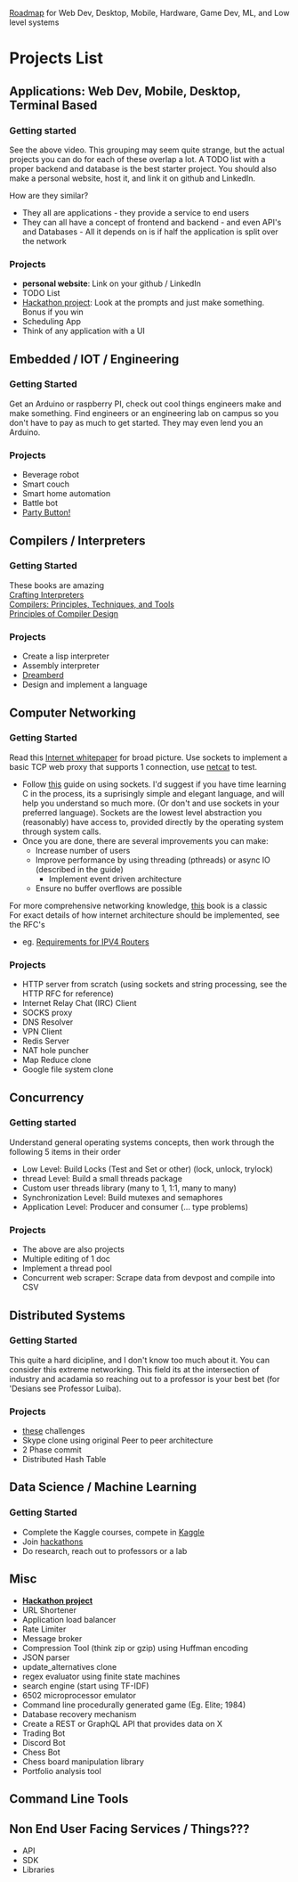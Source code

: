 [Roadmap](https://youtu.be/66tfvFeALBQ?si=l_BVcDWDUTRSM_u6) for Web Dev, Desktop, Mobile, Hardware, Game Dev, ML, and Low level systems

# Projects List

## Applications: Web Dev, Mobile, Desktop, Terminal Based 
### Getting started
See the above video. This grouping may seem quite strange, but the actual projects you can do for each of these overlap a lot. A TODO list with a proper backend and database is the best starter project. You should also make a personal website, host it, and link it on github and LinkedIn.  

How are they similar?
- They all are applications - they provide a service to end users
- They can all have a concept of frontend and backend - and even API's and Databases - All it depends on is if half the application is split over the network

### Projects
* __personal website__: Link on your github / LinkedIn
* TODO List
* [Hackathon project](https://mlh.io/seasons/2024/events): Look at the prompts and just make something. Bonus if you win
* Scheduling App
* Think of any application with a UI

## Embedded / IOT / Engineering
### Getting Started
Get an Arduino or raspberry PI, check out cool things engineers make and make something. Find engineers or an engineering lab on campus so you don't have to pay as much to get started. They may even lend you an Arduino. 

### Projects
* Beverage robot
* Smart couch
* Smart home automation
* Battle bot
* [Party Button!](https://youtu.be/R_kYaPZ6eds?si=1K69JwoB3ir_fC97)

## Compilers / Interpreters
### Getting Started
These books are amazing  
[Crafting Interpreters](https://craftinginterpreters.com/)  
[Compilers: Principles, Techniques, and Tools](https://en.wikipedia.org/wiki/Compilers:_Principles,_Techniques,_and_Tools)  
[Principles of Compiler Design](https://en.wikipedia.org/wiki/Principles_of_Compiler_Design)  

### Projects
* Create a lisp interpreter
* Assembly interpreter
* [Dreamberd](https://github.com/TodePond/DreamBerd---e-acc)
* Design and implement a language

## Computer Networking
### Getting Started
Read this [Internet whitepaper](https://web.stanford.edu/class/msande91si/www-spr04/readings/week1/InternetWhitepaper.htm) for broad picture.
Use sockets to implement a basic TCP web proxy that supports 1 connection, use [netcat](https://en.wikipedia.org/wiki/Netcat) to test. 
* Follow [this](https://www.scs.stanford.edu/07wi-cs244b/refs/net2.pdf) guide on using sockets. I'd suggest if you have time learning C in the process, its a suprisingly simple and elegant language, and will help you understand so much more. (Or don't and use sockets in your preferred language). Sockets are the lowest level abstraction you (reasonably) have access to, provided directly by the operating system through system calls. 
* Once you are done, there are several improvements you can make:
    * Increase number of users
    * Improve performance by using threading (pthreads) or async IO (described in the guide)
        * Implement event driven architecture
    * Ensure no buffer overflows are possible

For more comprehensive networking knowledge, [this](https://en.wikipedia.org/wiki/TCP/IP_Illustrated) book is a classic  
For exact details of how internet architecture should be implemented, see the RFC's  
* eg. [Requirements for IPV4 Routers](https://datatracker.ietf.org/doc/html/rfc1812)

### Projects
* HTTP server from scratch (using sockets and string processing, see the HTTP RFC for reference)
* Internet Relay Chat (IRC) Client
* SOCKS proxy
* DNS Resolver
* VPN Client
* Redis Server
* NAT hole puncher
* Map Reduce clone
* Google file system clone

## Concurrency
### Getting started
Understand general operating systems concepts, then work through the following 5 items in their order

* Low Level: Build Locks (Test and Set or other) (lock, unlock, trylock)
* thread Level: Build a small threads package
* Custom user threads library (many to 1, 1:1, many to many)
* Synchronization Level: Build mutexes and semaphores
* Application Level: Producer and consumer (… type problems)

### Projects
* The above are also projects
* Multiple editing of 1 doc
* Implement a thread pool
* Concurrent web scraper: Scrape data from devpost and compile into CSV

## Distributed Systems
### Getting Started
This quite a hard dicipline, and I don't know too much about it. You can consider this extreme networking. This field its at the intersection of industry and acadamia so reaching out to a professor is your best bet (for 'Desians see Professor Luiba). 

### Projects
* [these](https://fly.io/dist-sys/) challenges 
* Skype clone using original Peer to peer architecture
* 2 Phase commit
* Distributed Hash Table

## Data Science / Machine Learning
### Getting Started
* Complete the Kaggle courses, compete in [Kaggle](https://www.kaggle.com/) 
* Join [hackathons](https://mlh.io)
* Do research, reach out to professors or a lab

## Misc
* __[Hackathon project](https://mlh.io/seasons/2024/events)__
* URL Shortener
* Application load balancer
* Rate Limiter
* Message broker
* Compression Tool (think zip or gzip) using Huffman encoding
* JSON parser
* update_alternatives clone
* regex evaluator using finite state machines
* search engine (start using TF-IDF)
* 6502 microprocessor emulator 
* Command line procedurally generated game (Eg. Elite; 1984)
* Database recovery mechanism
* Create a REST or GraphQL API that provides data on X
* Trading Bot
* Discord Bot
* Chess Bot
* Chess board manipulation library
* Portfolio analysis tool

<!-- Potential Sections -->
## Command Line Tools
## Non End User Facing Services / Things???
* API
* SDK
* Libraries